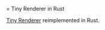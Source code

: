 = Tiny Renderer in Rust

[Tiny Renderer](https://github.com/ssloy/tinyrenderer) reimplemented in Rust.

